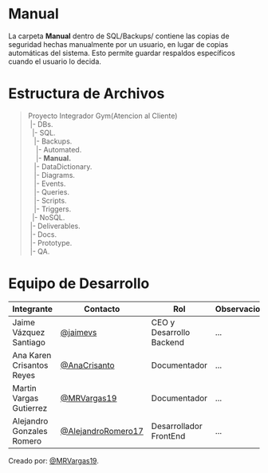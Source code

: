  # Manual

La carpeta **Manual** dentro de SQL/Backups/ contiene las copias de seguridad hechas manualmente por un usuario, en lugar de copias automáticas del sistema. Esto permite guardar respaldos específicos cuando el usuario lo decida.

# Estructura de Archivos
>Proyecto Integrador Gym(Atencion al Cliente)<br>
>&nbsp;|- DBs.<br>
>&nbsp;&nbsp;|- SQL.<br>
>&nbsp;&nbsp;&nbsp;|- Backups.<br>
>&nbsp;&nbsp;&nbsp;&nbsp;|- Automated.<br>
>&nbsp;&nbsp;&nbsp;&nbsp;|- **Manual.**<br>
>&nbsp;&nbsp;&nbsp;|- DataDictionary.<br>
>&nbsp;&nbsp;&nbsp;|- Diagrams.<br>
>&nbsp;&nbsp;&nbsp;|- Events.<br>
>&nbsp;&nbsp;&nbsp;|- Queries.<br>
>&nbsp;&nbsp;&nbsp;|- Scripts.<br>
>&nbsp;&nbsp;&nbsp;|- Triggers.<br>
>&nbsp;&nbsp;|- NoSQL.<br>
>&nbsp;|- Deliverables.<br>
>&nbsp;|- Docs.<br>
>&nbsp;|- Prototype.<br>
>&nbsp;|- QA.<br>


# Equipo de Desarrollo

|Integrante|Contacto|Rol|Observaciones|
|----------|--------|---|-------------|
|Jaime Vázquez Santiago|[@jaimevs](https://github.com/jaimevs)|CEO y Desarrollo Backend|...|
|Ana Karen Crisantos Reyes|[@AnaCrisanto](https://github.com/AnaCrisanto)|Documentador|...|
|Martin Vargas Gutierrez|[@MRVargas19](https://github.com/MRVargas19)|Documentador|...|
|Alejandro Gonzales Romero|[@AlejandroRomero17](https://github.com/AlejandroRomero17)|Desarrollador FrontEnd|...|

Creado por: [@MRVargas19](https://github.com/MRVargas19).











 
